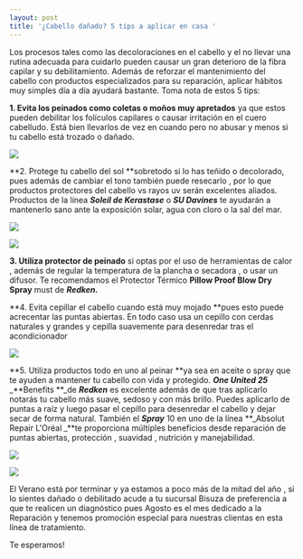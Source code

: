 ```yaml
---
layout: post
title: '¿Cabello dañado? 5 tips a aplicar en casa '
---
```

Los procesos tales como las decoloraciones en el cabello y el no llevar una rutina adecuada para cuidarlo pueden causar un gran deterioro de la fibra capilar y su debilitamiento. Además de reforzar el mantenimiento del cabello con productos especializados para su reparación, aplicar hábitos muy simples día a día ayudará bastante. Toma nota de estos 5 tips:

 **1. Evita los peinados como coletas o moños muy apretados** ya que estos pueden debilitar los folículos capilares o causar irritación en el cuero cabelludo. Está bien llevarlos de vez en cuando pero no abusar y menos si tu cabello está trozado o dañado. 

![](/img/uploads/tip1.jpg)

**2. Protege tu cabello del sol **sobretodo si lo has teñido o decolorado, pues además de cambiar el tono también puede resecarlo , por lo que productos protectores del cabello vs rayos uv serán excelentes aliados. Productos de la línea **_Soleil de Kerastase_** o **_SU Davines_** te ayudarán a mantenerlo sano ante la exposición solar, agua con cloro o la sal del mar. 

![](/img/uploads/tip2soleil.jpg)

![](/img/uploads/tip2su.jpg)

**3. Utiliza protector de peinado** si optas por el uso de herramientas de calor , además de regular la temperatura de la plancha o secadora , o usar un difusor. Te recomendamos el Protector Térmico **Pillow Proof Blow Dry Spray** must de **_Redken._**

**4. Evita cepillar el cabello cuando está muy mojado **pues esto puede acrecentar las puntas abiertas. En todo caso usa un cepillo con cerdas naturales y grandes y cepilla suavemente para desenredar tras el acondicionador

![](/img/uploads/cepillado.jpg)

**5. Utiliza productos todo en uno al peinar **ya sea en aceite o spray que te ayuden a mantener tu cabello con vida y protegido. _**One United 25**_ _**Benefits **_de _**Redken**_ es excelente además de que tras aplicarlo notarás tu cabello más suave, sedoso y con más brillo. Puedes aplicarlo de puntas a raíz y luego pasar el cepillo para desenredar el cabello y dejar secar de forma natural. También el _**Spray**_ 10 en uno de la línea **_Absolut Repair  L'Oréal _**te proporciona múltiples beneficios desde reparación de puntas abiertas, protección , suavidad , nutrición y manejabilidad.

![](/img/uploads/oneunited.jpg)

![](/img/uploads/tip5.jpg)

El Verano está por terminar y ya estamos a poco más de la mitad del año , si lo sientes dañado o debilitado acude a tu sucursal Bisuza de preferencia a que te realicen un diagnóstico pues Agosto es el mes dedicado a la Reparación y tenemos promoción especial para nuestras clientas en esta línea de tratamiento.

Te esperamos!

